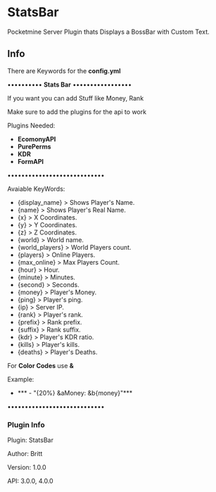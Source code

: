 # StatsBar
Pocketmine Server Plugin thats Displays a BossBar with Custom Text.

## Info
There are Keywords for the **config.yml**

•••••••••• **Stats Bar** •••••••••••••••••

If you want you can add Stuff like Money, Rank

Make sure to add the plugins for the api to work

Plugins Needed: 
- **EcomonyAPI**
- **PurePerms**
- **KDR**
- **FormAPI**

••••••••••••••••••••••••••••

 Avaiable KeyWords:
- {display_name} > Shows Player's Name.
- {name} > Shows Player's Real Name.
- {x} > X Coordinates.
- {y} > Y Coordinates.
- {z} > Z Coordinates.
- {world} > World name.
- {world_players} > World Players count.
- {players} > Online Players.
- {max_online} > Max Players Count.
- {hour} > Hour.
- {minute} > Minutes.
- {second} > Seconds.
- {money} > Player's Money.
- {ping} > Player's ping.
- {ip} > Server IP.
- {rank} > Player's rank.
- {prefix} > Rank prefix.
- {suffix} > Rank suffix.
- {kdr} > Player's KDR ratio.
- {kills} > Player's kills.
- {deaths} > Player's Deaths.

 For **Color Codes** use **&**
 
 Example:
 
- *** - "{20%} &aMoney: &b{money}"***

 ••••••••••••••••••••••••••••
 
 ### Plugin Info
 
 Plugin: StatsBar
 
 Author: Britt
 
 Version: 1.0.0
 
 API: 3.0.0, 4.0.0
 
